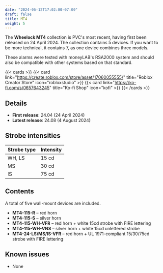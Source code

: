 ```yaml
---
date: "2024-06-12T17:02:00-07:00"
draft: false
title: MT4
weight: 5
---
```


The **Wheelock MT4** collection is PVC's most recent, having first been released on 24 April 2024. The collection contains 5 devices. If you want to be more technical, it contains 7, as one device combines three models. 

These alarms were tested with moneyLAB's RSA2000 system and should also be compatible with other systems based on that standard.

{{< cards >}}
    {{< card link="https://create.roblox.com/store/asset/17060055555/" title="Roblox Creator Store" icon="robloxstudio" >}}
    {{< card link="https://ko-fi.com/s/0657643245" title="Ko-fi Shop" icon="kofi" >}}
{{< /cards >}}

## Details
* **First release**: 24.04 (24 April 2024)
* **Latest release**: 24.08 (4 August 2024)

## Strobe intensities
| Strobe type       | Intensity       |
| --------          | -------         |
| WH, LS | 15 cd |
| MS     | 30 cd |
| IS     | 75 cd |

## Contents
A total of five wall-mount devices are included.
* **MT4-115-R** – red horn
* **MT4-115-S** – silver horn
* **MT4-115-WH-VFR** – red horn + white 15cd strobe with FIRE lettering
* **MT4-115-WH-VNS** – silver horn + white 15cd unlettered strobe
* **MT4-24-LS/MS/IS-VFR** – red horn + UL 1971-compliant 15/30/75cd strobe with FIRE lettering

## Known issues
* None